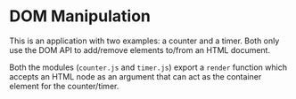 # DOM Manipulation

This is an application with two examples: a counter and a timer.
Both only use the DOM API to add/remove elements to/from an HTML document.

Both the modules (`counter.js` and `timer.js`) export a `render` function which accepts an HTML node as an argument that can act as the container element for the counter/timer.